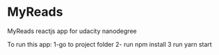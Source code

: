 # MyReads
MyReads reactjs app for udacity nanodegree

To run this app:
1-go to project folder
2- run npm install
3 run yarn start
